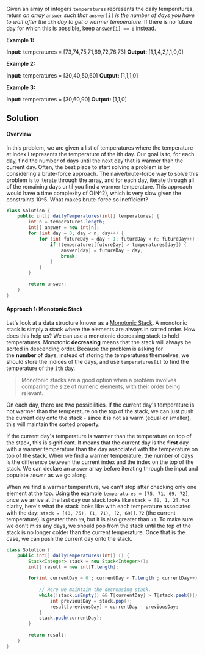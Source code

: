 Given an array of integers `temperatures` represents the daily temperatures, return _an array_ `answer` _such that_ `answer[i]` _is the number of days you have to wait after the_ `ith` _day to get a warmer temperature_. If there is no future day for which this is possible, keep `answer[i] == 0` instead.

**Example 1:**

**Input:** temperatures = [73,74,75,71,69,72,76,73]
**Output:** [1,1,4,2,1,1,0,0]

**Example 2:**

**Input:** temperatures = [30,40,50,60]
**Output:** [1,1,1,0]

**Example 3:**

**Input:** temperatures = [30,60,90]
**Output:** [1,1,0]


## Solution

#### Overview

In this problem, we are given a list of temperatures where the temperature at index i represents the temperature of the ith day. Our goal is to, for each day, find the number of days until the next day that is warmer than the current day. Often, the best place to start solving a problem is by considering a brute-force approach. The naive/brute-force way to solve this problem is to iterate through the array, and for each day, iterate through all of the remaining days until you find a warmer temperature. This approach would have a time complexity of O(N^2), which is very slow given the constraints 10^5. What makes brute-force so inefficient?

```java
class Solution {
    public int[] dailyTemperatures(int[] temperatures) {
        int n = temperatures.length;
        int[] answer = new int[n];
        for (int day = 0; day < n; day++) {
            for (int futureDay = day + 1; futureDay < n; futureDay++) {
                if (temperatures[futureDay] > temperatures[day]) {
                    answer[day] = futureDay - day;
                    break;
                }
            }
        }

        return answer;
    }
}
```

#### Approach 1: Monotonic Stack

Let's look at a data structure known as a [Monotonic Stack](https://leetcode.com/tag/monotonic-stack/). A monotonic stack is simply a stack where the elements are always in sorted order. How does this help us? We can use a monotonic decreasing stack to hold temperatures. Monotonic **decreasing** means that the stack will always be sorted in descending order. Because the problem is asking for the **number** of days, instead of storing the temperatures themselves, we should store the indices of the days, and use `temperatures[i]` to find the temperature of the `ith` day.

> Monotonic stacks are a good option when a problem involves comparing the size of numeric elements, with their order being relevant.

On each day, there are two possibilities. If the current day's temperature is not warmer than the temperature on the top of the stack, we can just push the current day onto the stack - since it is not as warm (equal or smaller), this will maintain the sorted property.

If the current day's temperature is warmer than the temperature on top of the stack, this is significant. It means that the current day is the **first** day with a warmer temperature than the day associated with the temperature on top of the stack. When we find a warmer temperature, the number of days is the difference between the current index and the index on the top of the stack. We can declare an `answer` array before iterating through the input and populate `answer` as we go along.

When we find a warmer temperature, we can't stop after checking only one element at the top. Using the example `temperatures = [75, 71, 69, 72]`, once we arrive at the last day our stack looks like `stack = [0, 1, 2]`. For clarity, here's what the stack looks like with each temperature associated with the day: `stack = [(0, 75), (1, 71), (2, 69)]`. `72` (the current temperature) is greater than `69`, but it is also greater than `71`. To make sure we don't miss any days, we should pop from the stack until the top of the stack is no longer colder than the current temperature. Once that is the case, we can push the current day onto the stack.

```java
class Solution {
    public int[] dailyTemperatures(int[] T) {
        Stack<Integer> stack = new Stack<Integer>();
        int[] result = new int[T.length];
        
        for(int currentDay = 0 ; currentDay < T.length ; currentDay++) {
            
            // Here we maintain the decreasing stack. 
            while(!stack.isEmpty() && T[currentDay] > T[stack.peek()]) {
                int previousDay = stack.pop();
                result[previousDay] = currentDay - previousDay;
            }
            stack.push(currentDay);
        }
        
        return result;
    }
}
```